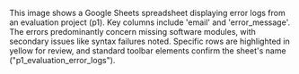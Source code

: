 This image shows a Google Sheets spreadsheet displaying error logs from an evaluation project (p1). Key columns include 'email' and 'error_message'. The errors predominantly concern missing software modules, with secondary issues like syntax failures noted. Specific rows are highlighted in yellow for review, and standard toolbar elements confirm the sheet's name ("p1_evaluation_error_logs").